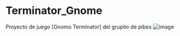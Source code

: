 # Terminator_Gnome
Proyecto de juego [Gnomo Terminator] del grupito de pibes 
![image](https://github.com/user-attachments/assets/8f7c7942-7c53-4485-bb16-027aacb2678c)

